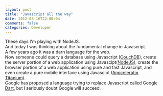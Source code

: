 ```yaml
---
layout: post
title: "Javascript all the way"
date: 2012-08-16T22:00:04
comments: false
categories: Developer
---
```


These days I'm playing with NodeJS.<br />And today I was thinking about the fundamental change in Javascript.<br />A few years ago it was a darn language for the web.<br />Now someone could query a database using Javascript (<a href="http://couchdb.apache.org/" target="_blank">CouchDB</a>), create the server portion of a web application using Javascipt(<a href="http://nodejs.org/" target="_blank">NodeJS</a>), create the browser portion of a web application using pure and fast Javascript, and even create a pure mobile interface using Javascipt (<a href="http://www.appcelerator.com/" target="_blank">Appcelerator Titanium</a>).<br />Google has&nbsp;proposed&nbsp;a language trying to replace Javascript called <a href="http://www.dartlang.org/" target="_blank">Google Dart</a>, but I seriously doubt Google will succeed.
